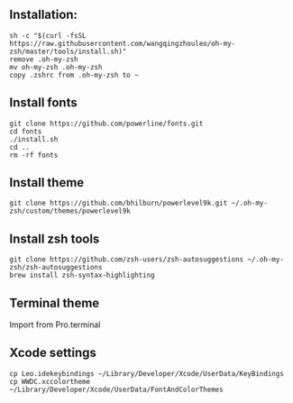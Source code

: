 ## Installation:

```
sh -c "$(curl -fsSL https://raw.githubusercontent.com/wangqingzhouleo/oh-my-zsh/master/tools/install.sh)"
remove .oh-my-zsh
mv oh-my-zsh .oh-my-zsh
copy .zshrc from .oh-my-zsh to ~
```

## Install fonts

```
git clone https://github.com/powerline/fonts.git
cd fonts
./install.sh
cd ..
rm -rf fonts
```

## Install theme

```
git clone https://github.com/bhilburn/powerlevel9k.git ~/.oh-my-zsh/custom/themes/powerlevel9k
```

## Install zsh tools

```
git clone https://github.com/zsh-users/zsh-autosuggestions ~/.oh-my-zsh/zsh-autosuggestions
brew install zsh-syntax-highlighting
```

## Terminal theme

Import from Pro.terminal

## Xcode settings

```
cp Leo.idekeybindings ~/Library/Developer/Xcode/UserData/KeyBindings
cp WWDC.xccolortheme ~/Library/Developer/Xcode/UserData/FontAndColorThemes
```